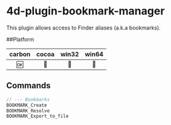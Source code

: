 4d-plugin-bookmark-manager
==========================

This plugin allows access to Finder aliases (a.k.a bookmarks).

##Platform

| carbon | cocoa | win32 | win64 |
|:------:|:-----:|:---------:|:---------:|
|🆗|🚫|🚫|🚫|

Commands
---

```c
// --- Bookmarks
BOOKMARK_Create
BOOKMARK_Resolve
BOOKMARK_Export_to_file
```
